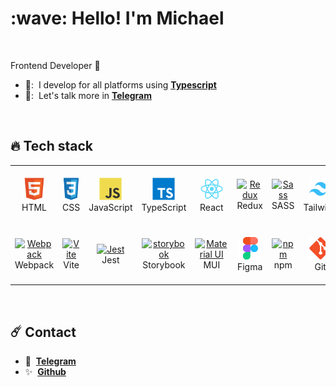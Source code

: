 <h1 align="left">:wave: Hello! I'm Michael</h1>

<br>

Frontend Developer 💎

- 🧩: &nbsp;I develop for all platforms using **[Typescript](https://www.typescriptlang.org/)**
- 💬: &nbsp;Let's talk more in **[Telegram](https://t.me/wasdwave)**

<br>


<h2 align="left" id="waveafterwave-stack">🔥 Tech stack</h2>

<table width='100%'>
  <tr>
     <td align="center" width="110" height="90">
      <a href="#waveafterwave-stack">
        <img src="https://github.com/devicons/devicon/blob/master/icons/html5/html5-original.svg" width="36" height="36" alt="Html5" />
      </a>
      <br>HTML
    </td>
         <td align="center" width="110" height="90"> 
      <a href="#waveafterwave-stack" >
        <img src="https://github.com/devicons/devicon/blob/master/icons/css3/css3-original.svg" width="36" height="36" alt="css3" />
      </a>
      <br>   CSS
    </td>
    <td align="center" width="110" height="90">
      <a href="#waveafterwave-stack">
        <img src="https://raw.githubusercontent.com/devicons/devicon/1119b9f84c0290e0f0b38982099a2bd027a48bf1/icons/javascript/javascript-original.svg" width="36" height="36" alt="javascript" />
      </a>
      <br>JavaScript
    </td>
    <td align="center" width="110" height="90">
      <a href="#waveafterwave-stack">
        <img src="https://raw.githubusercontent.com/devicons/devicon/1119b9f84c0290e0f0b38982099a2bd027a48bf1/icons/typescript/typescript-original.svg" width="36" height="36" alt="typescript" />
      </a>
      <br>TypeScript
    </td>
   
  <td align="center" width="110" height="90">
      <a href="#waveafterwave-stack">
        <img src="https://github.com/devicons/devicon/blob/master/icons/react/react-original.svg" width="36" height="36" alt="React" />
      </a>
      <br>React
    </td>
 <td align="center" width="110" height="90">
      <a href="#waveafterwave-stack" >
        <img src="https://cdn.worldvectorlogo.com/logos/redux.svg" width="36" height="36" alt="Redux" />
      </a>
      <br>Redux
    </td>
    <td align="center" width="110" height="90">
      <a href="#waveafterwave-stack">
        <img src="https://brandeps.com/icon-download/S/Sass-icon-vector-04.svg" width="36" height="36" alt="Sass" />
      </a>
      <br>SASS
    </td>
   <td align="center" width="110" height="90">
      <a href="#waveafterwave-stack">
        <img src="https://github.com/devicons/devicon/blob/master/icons/tailwindcss/tailwindcss-original.svg" width="36" height="36" alt="Tailwind" />
      </a>
      <br>Tailwind
    </td>
</tr>
<tr>
 <td align="center" width="110" height="90"> 
      <a href="#waveafterwave-stack" >
        <img src="https://brandeps.com/icon-download/W/Webpack-icon-vector-02.svg" width="36" height="36" alt="Webpack" />
      </a>
      <br>Webpack
    </td>
    <td align="center" width="110" height="90"> 
      <a href="#waveafterwave-stack" >
        <img src="https://vitejs.dev/logo.svg" width="36" height="36" alt="Vite" />
      </a>
      <br>Vite
    </td> 
 <td align="center" width="110" height="90"> 
      <a href="#waveafterwave-stack" >
        <img src="https://brandeps.com/icon-download/J/Jest-icon-vector-02.svg" width="36" height="36" alt="Jest" />
      </a>
      <br>Jest
    </td>
        <td align="center" width="110" height="90"> 
      <a href="#waveafterwave-stack" >
        <img src="https://brandeps.com/icon-download/S/Storybook-icon-vector-02.svg" width="36" height="36" alt="storybook" />
      </a>
      <br>Storybook
    </td>
     <td align="center" width="110" height="90">
      <a href="#waveafterwave-stack">
        <img src="https://media.zeemly.com/zeemly/product/material-ui.png" width="36" height="36" alt="Material UI" />
      </a>
      <br>MUI
    </td>
    <td align="center" width="110" height="90">
      <a href="#waveafterwave-stack" >
        <img src="https://raw.githubusercontent.com/devicons/devicon/1119b9f84c0290e0f0b38982099a2bd027a48bf1/icons/figma/figma-original.svg" width="36" height="36" alt="figma" />
      </a>
      <br>Figma
    </td>
    <td align="center" width="110" height="90"> 
      <a href="#waveafterwave-stack">
        <img src="https://brandeps.com/icon-download/N/Npm-icon-vector-05.svg" width="36" height="36" alt="npm" />
      </a>
      <br>npm
    </td>
    <td align="center" width="110" height="90">
      <a href="#waveafterwave-stack">
        <img src="https://raw.githubusercontent.com/devicons/devicon/1119b9f84c0290e0f0b38982099a2bd027a48bf1/icons/git/git-original.svg" width="36" height="36" alt="git" />
      </a>
      <br>Git
    </td>
    
  </tr> 
</table>

<br>


## ☄️ Contact

- 💬 &nbsp;**[Telegram](https://t.me/wasdwave)**
- ✨ &nbsp;**[Github](https://github.com/waveafterwave69)**

<br>
